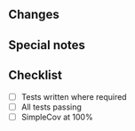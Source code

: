 ## Changes

## Special notes

## Checklist
- [ ] Tests written where required
- [ ] All tests passing
- [ ] SimpleCov at 100%
